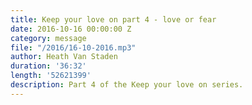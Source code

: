 ```yaml
---
title: Keep your love on part 4 - love or fear
date: 2016-10-16 00:00:00 Z
category: message
file: "/2016/16-10-2016.mp3"
author: Heath Van Staden
duration: '36:32'
length: '52621399'
description: Part 4 of the Keep your love on series.
---
```


